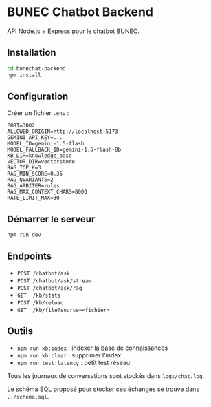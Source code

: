 # BUNEC Chatbot Backend

API Node.js + Express pour le chatbot BUNEC.

## Installation

```bash
cd bunechat-backend
npm install
```

## Configuration

Créer un fichier `.env` :

```env
PORT=3002
ALLOWED_ORIGIN=http://localhost:5173
GEMINI_API_KEY=...
MODEL_ID=gemini-1.5-flash
MODEL_FALLBACK_ID=gemini-1.5-flash-8b
KB_DIR=knowledge_base
VECTOR_DIR=vectorstore
RAG_TOP_K=3
RAG_MIN_SCORE=0.35
RAG_QVARIANTS=2
RAG_ARBITER=rules
RAG_MAX_CONTEXT_CHARS=8000
RATE_LIMIT_MAX=30
```

## Démarrer le serveur

```bash
npm run dev
```

## Endpoints

- `POST /chatbot/ask`
- `POST /chatbot/ask/stream`
- `POST /chatbot/ask/rag`
- `GET  /kb/stats`
- `POST /kb/reload`
- `GET  /kb/file?source=<fichier>`

## Outils

- `npm run kb:index` : indexer la base de connaissances
- `npm run kb:clear` : supprimer l'index
- `npm run test:latency` : petit test réseau

Tous les journaux de conversations sont stockés dans `logs/chat.log`.

Le schéma SQL proposé pour stocker ces échanges se trouve dans `../schema.sql`.
